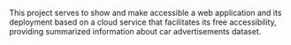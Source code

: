 This project serves to show and make accessible a web application and its deployment based on a cloud service that facilitates its free accessibility, providing summarized 
information about car advertisements dataset.